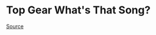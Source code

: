 # Top Gear What's That Song?  
[Source](https://old.reddit.com/r/TopGear/comments/acclce/salvaged_whats_that_song_posts_from_finalgear/)
